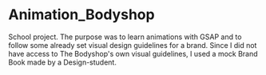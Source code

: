 # Animation_Bodyshop

School project. The purpose was to learn animations with GSAP and to follow some already set visual design guidelines for a brand. 
Since I did not have access to The Bodyshop's own visual guidelines, I used a mock Brand Book made by a Design-student.
